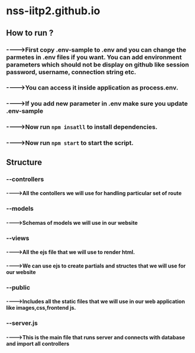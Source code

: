 # nss-iitp2.github.io

## How to run ?

### ---->First copy .env-sample to .env and you can change the parmetes in .env files if you want. You can add environment parameters which should not be display on github like session password, username, connection string etc.

### ---->You can access it inside application as process.env.<Parameter Name>

### ---->If you add new parameter in .env make sure you update .env-sample

### ---->Now run `npm insatll` to install dependencies.

### ---->Now run `npm start` to start the script.

## Structure

### --controllers

#### ---->All the contollers we will use for handling particular set of route


### --models

#### ---->Schemas of models we will use in our website


### --views

#### ---->All the ejs file that we will use to render html.

#### ---->We can use ejs to create partials and structes that we will use for our website


### --public

#### ---->Includes all the static files that we will use in our web application like images,css,frontend js.


### --server.js

#### ---->This is the main file that runs server and connects with database and import all controllers
